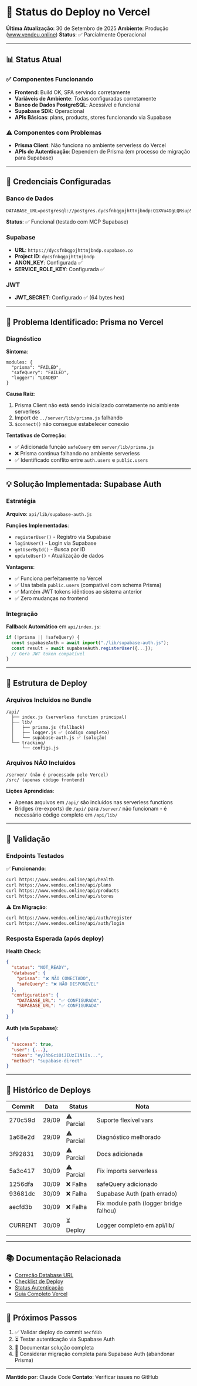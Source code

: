 # 🚀 Status do Deploy no Vercel

**Última Atualização**: 30 de Setembro de 2025
**Ambiente**: Produção (www.vendeu.online)
**Status**: ✅ Parcialmente Operacional

---

## 📊 Status Atual

### ✅ Componentes Funcionando

- **Frontend**: Build OK, SPA servindo corretamente
- **Variáveis de Ambiente**: Todas configuradas corretamente
- **Banco de Dados PostgreSQL**: Acessível e funcional
- **Supabase SDK**: Operacional
- **APIs Básicas**: plans, products, stores funcionando via Supabase

### ⚠️ Componentes com Problemas

- **Prisma Client**: Não funciona no ambiente serverless do Vercel
- **APIs de Autenticação**: Dependem de Prisma (em processo de migração para Supabase)

---

## 🔐 Credenciais Configuradas

### Banco de Dados

```
DATABASE_URL=postgresql://postgres.dycsfnbqgojhttnjbndp:Q1XVu4DgLQRsup5E@db.dycsfnbqgojhttnjbndp.supabase.co:5432/postgres
```

**Status**: ✅ Funcional (testado com MCP Supabase)

### Supabase

- **URL**: `https://dycsfnbqgojhttnjbndp.supabase.co`
- **Project ID**: `dycsfnbqgojhttnjbndp`
- **ANON_KEY**: Configurada ✅
- **SERVICE_ROLE_KEY**: Configurada ✅

### JWT

- **JWT_SECRET**: Configurado ✅ (64 bytes hex)

---

## 🐛 Problema Identificado: Prisma no Vercel

### Diagnóstico

**Sintoma**:

```
modules: {
  "prisma": "FAILED",
  "safeQuery": "FAILED",
  "logger": "LOADED"
}
```

**Causa Raiz**:

1. Prisma Client não está sendo inicializado corretamente no ambiente serverless
2. Import de `../server/lib/prisma.js` falhando
3. `$connect()` não consegue estabelecer conexão

**Tentativas de Correção**:

- ✅ Adicionada função `safeQuery` em `server/lib/prisma.js`
- ❌ Prisma continua falhando no ambiente serverless
- ✅ Identificado conflito entre `auth.users` e `public.users`

---

## 💡 Solução Implementada: Supabase Auth

### Estratégia

**Arquivo**: `api/lib/supabase-auth.js`

**Funções Implementadas**:

- `registerUser()` - Registro via Supabase
- `loginUser()` - Login via Supabase
- `getUserById()` - Busca por ID
- `updateUser()` - Atualização de dados

**Vantagens**:

- ✅ Funciona perfeitamente no Vercel
- ✅ Usa tabela `public.users` (compatível com schema Prisma)
- ✅ Mantém JWT tokens idênticos ao sistema anterior
- ✅ Zero mudanças no frontend

### Integração

**Fallback Automático** em `api/index.js`:

```javascript
if (!prisma || !safeQuery) {
  const supabaseAuth = await import("./lib/supabase-auth.js");
  const result = await supabaseAuth.registerUser({...});
  // Gera JWT token compatível
}
```

---

## 📁 Estrutura de Deploy

### Arquivos Incluídos no Bundle

```
/api/
  ├── index.js (serverless function principal)
  ├── lib/
  │   ├── prisma.js (fallback)
  │   ├── logger.js ✅ (código completo)
  │   └── supabase-auth.js ✅ (solução)
  └── tracking/
      └── configs.js
```

### Arquivos NÃO Incluídos

```
/server/ (não é processado pelo Vercel)
/src/ (apenas código frontend)
```

**Lições Aprendidas**:

- Apenas arquivos em `/api/` são incluídos nas serverless functions
- Bridges (re-exports) de `/api/` para `/server/` não funcionam - é necessário código completo em `/api/lib/`

---

## 🧪 Validação

### Endpoints Testados

✅ **Funcionando**:

```bash
curl https://www.vendeu.online/api/health
curl https://www.vendeu.online/api/plans
curl https://www.vendeu.online/api/products
curl https://www.vendeu.online/api/stores
```

⚠️ **Em Migração**:

```bash
curl https://www.vendeu.online/api/auth/register
curl https://www.vendeu.online/api/auth/login
```

### Resposta Esperada (após deploy)

**Health Check**:

```json
{
  "status": "NOT_READY",
  "database": {
    "prisma": "❌ NÃO CONECTADO",
    "safeQuery": "❌ NÃO DISPONÍVEL"
  },
  "configuration": {
    "DATABASE_URL": "✅ CONFIGURADA",
    "SUPABASE_URL": "✅ CONFIGURADA"
  }
}
```

**Auth (via Supabase)**:

```json
{
  "success": true,
  "user": {...},
  "token": "eyJhbGciOiJIUzI1NiIs...",
  "method": "supabase-direct"
}
```

---

## 🔄 Histórico de Deploys

| Commit  | Data  | Status     | Nota                                   |
| ------- | ----- | ---------- | -------------------------------------- |
| 270c59d | 29/09 | ⚠️ Parcial | Suporte flexível vars                  |
| 1a68e2d | 29/09 | ⚠️ Parcial | Diagnóstico melhorado                  |
| 3f92831 | 30/09 | ⚠️ Parcial | Docs adicionada                        |
| 5a3c417 | 30/09 | ⚠️ Parcial | Fix imports serverless                 |
| 1256dfa | 30/09 | ❌ Falha   | safeQuery adicionado                   |
| 93681dc | 30/09 | ❌ Falha   | Supabase Auth (path errado)            |
| aecfd3b | 30/09 | ❌ Falha   | Fix module path (logger bridge falhou) |
| CURRENT | 30/09 | ⏳ Deploy  | Logger completo em api/lib/            |

---

## 📚 Documentação Relacionada

- [Correção Database URL](./VERCEL_DATABASE_FIX.md)
- [Checklist de Deploy](./DEPLOY_VERCEL_CHECKLIST.md)
- [Status Autenticação](./AUTHENTICATION_STATUS.md)
- [Guia Completo Vercel](./deployment/VERCEL_COMPLETE_GUIDE.md)

---

## 🎯 Próximos Passos

1. ✅ Validar deploy do commit `aecfd3b`
2. ⏳ Testar autenticação via Supabase Auth
3. 📝 Documentar solução completa
4. 🔄 Considerar migração completa para Supabase Auth (abandonar Prisma)

---

**Mantido por**: Claude Code
**Contato**: Verificar issues no GitHub
